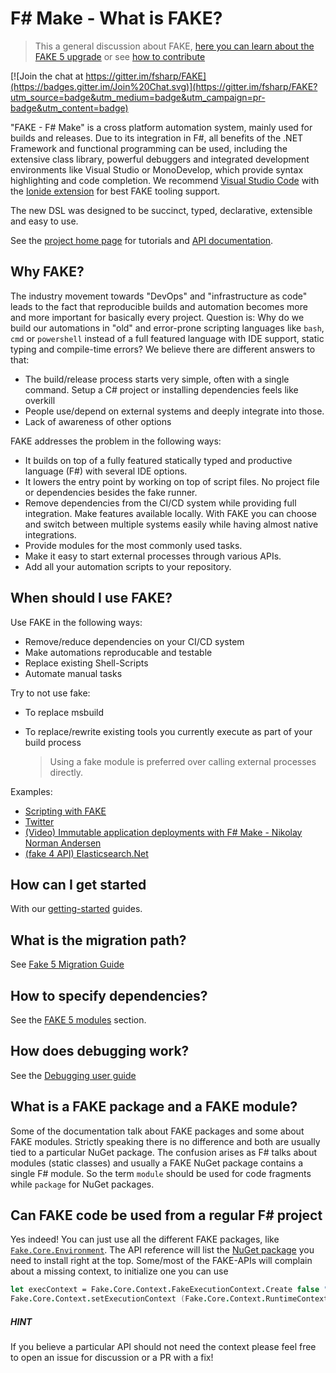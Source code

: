 # F# Make - What is FAKE?

> This a general discussion about FAKE, [here you can learn about the FAKE 5 upgrade](fake-fake5-learn-more.html) or see [how to contribute](contributing.html)

[![Join the chat at https://gitter.im/fsharp/FAKE](https://badges.gitter.im/Join%20Chat.svg)](https://gitter.im/fsharp/FAKE?utm_source=badge&utm_medium=badge&utm_campaign=pr-badge&utm_content=badge)

"FAKE - F# Make" is a cross platform automation system, mainly used for builds and releases. Due to its integration 
in F#, all benefits of the .NET Framework and functional programming can be used, including 
the extensive class library, powerful debuggers and integrated development environments like 
Visual Studio or MonoDevelop, which provide syntax highlighting and code completion. 
We recommend [Visual Studio Code](https://code.visualstudio.com/) with the [Ionide extension](https://marketplace.visualstudio.com/items?itemName=Ionide.Ionide-fsharp) for best FAKE tooling support.

The new DSL was designed to be succinct, typed, declarative, extensible and easy to use.

See the [project home page](index.html) for tutorials and [API documentation](apidocs/v5/index.html).

## Why FAKE?

The industry movement towards "DevOps" and "infrastructure as code" leads to the fact that reproducible builds and automation becomes more and more important for basically every project.
Question is: Why do we build our automations in "old" and error-prone scripting languages like `bash`, `cmd` or `powershell` instead of a full featured language with IDE support, static typing and compile-time errors?
We believe there are different answers to that:

- The build/release process starts very simple, often with a single command. Setup a C# project or installing dependencies feels like overkill
- People use/depend on external systems and deeply integrate into those.
- Lack of awareness of other options

FAKE addresses the problem in the following ways:

- It builds on top of a fully featured statically typed and productive language (F#) with several IDE options.
- It lowers the entry point by working on top of script files. No project file or dependencies besides the fake runner.
- Remove dependencies from the CI/CD system while providing full integration. Make features available locally.
  With FAKE you can choose and switch between multiple systems easily while having almost native integrations.
- Provide modules for the most commonly used tasks.
- Make it easy to start external processes through various APIs.
- Add all your automation scripts to your repository.

## When should I use FAKE?

Use FAKE in the following ways:

- Remove/reduce dependencies on your CI/CD system
- Make automations reproducable and testable
- Replace existing Shell-Scripts
- Automate manual tasks

Try to not use fake:

- To replace msbuild
- To replace/rewrite existing tools you currently execute as part of your build process
  
  > Using a fake module is preferred over calling external processes directly.

Examples:

- [Scripting with FAKE](https://atlemann.github.io/fsharp/2018/06/15/standalone-scripts-with-fake-cli.html)
- [Twitter](https://twitter.com/JonathanOhlrich/status/1031591590186442753)
- [(Video) Immutable application deployments with F# Make - Nikolay Norman Andersen](https://www.youtube.com/watch?v=_sZT0CpJ6Vo)
- [(fake 4 API) Elasticsearch.Net](https://www.elastic.co/de/blog/solidifying-releases-with-fsharp-make)

## How can I get started

With our [getting-started](fake-gettingstarted.html) guides.


## What is the migration path?

See [Fake 5 Migration Guide](fake-migrate-to-fake-5.html)

## How to specify dependencies?

See the [FAKE 5 modules](fake-fake5-modules.html) section.

## How does debugging work?

See the [Debugging user guide](fake-debugging.html)

## What is a FAKE package and a FAKE module?

Some of the documentation talk about FAKE packages and some about FAKE modules.
Strictly speaking there is no difference and both are usually tied to a particular NuGet package.
The confusion arises as F# talks about modules (static classes) and usually a FAKE NuGet package contains a single F# module.
So the term `module` should be used for code fragments while `package` for NuGet packages.

## Can FAKE code be used from a regular F# project

Yes indeed! You can just use all the different FAKE packages, like [`Fake.Core.Environment`](https://fake.build/reference/fake-core-environment.html). The API reference will list the [NuGet package](https://www.nuget.org/packages/Fake.Core.Environment) you need to install right at the top.
Some/most of the FAKE-APIs will complain about a missing context, to initialize one you can use

```fsharp
let execContext = Fake.Core.Context.FakeExecutionContext.Create false "build.fsx" []
Fake.Core.Context.setExecutionContext (Fake.Core.Context.RuntimeContext.Fake execContext)
```

<div class="alert alert-info">
    <h5>HINT</h5>
    If you believe a particular API should not need the context please feel free to open an issue for discussion or a PR with a fix!
</div>
